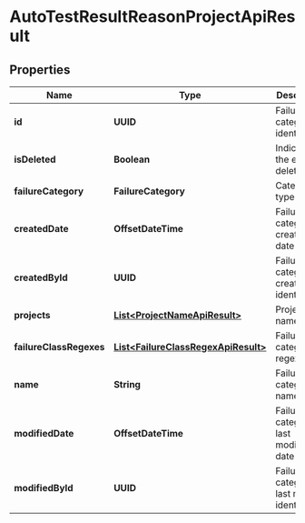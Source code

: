 

# AutoTestResultReasonProjectApiResult


## Properties

| Name | Type | Description | Notes |
|------------ | ------------- | ------------- | -------------|
|**id** | **UUID** | Failure category identifier |  |
|**isDeleted** | **Boolean** | Indicates if the entity is deleted |  |
|**failureCategory** | **FailureCategory** | Category type |  |
|**createdDate** | **OffsetDateTime** | Failure category creation date |  |
|**createdById** | **UUID** | Failure category creator identifier |  |
|**projects** | [**List&lt;ProjectNameApiResult&gt;**](ProjectNameApiResult.md) | Projects names |  |
|**failureClassRegexes** | [**List&lt;FailureClassRegexApiResult&gt;**](FailureClassRegexApiResult.md) | Failure category regexes |  |
|**name** | **String** | Failure category name |  [optional] |
|**modifiedDate** | **OffsetDateTime** | Failure category last modification date |  [optional] |
|**modifiedById** | **UUID** | Failure category last modifier identifier |  [optional] |



